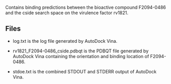 Contains binding predictions between the bioactive compound F2094-0486 and the cside search space on the virulence factor rv1821.

## Files

- log.txt is the log file generated by AutoDock Vina.

- rv1821_F2094-0486_cside.pdbqt is the PDBQT file generated by AutoDock Vina containing the orientation and binding location of F2094-0486.

- stdoe.txt is the combined STDOUT and STDERR output of AutoDock Vina.


